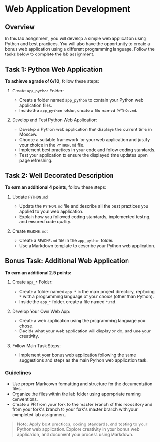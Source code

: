 # Web Application Development

## Overview

In this lab assignment, you will develop a simple web application using Python and best practices. You will also have the opportunity to create a bonus web application using a different programming language. Follow the tasks below to complete the lab assignment.

## Task 1: Python Web Application

**To achieve a grade of 6/10**, follow these steps:

1. Create `app_python` Folder:
   - Create a folder named `app_python` to contain your Python web application files.
   - Inside the `app_python` folder, create a file named `PYTHON.md`.

2. Develop and Test Python Web Application:
   - Develop a Python web application that displays the current time in Moscow.
   - Choose a suitable framework for your web application and justify your choice in the `PYTHON.md` file.
   - Implement best practices in your code and follow coding standards.
   - Test your application to ensure the displayed time updates upon page refreshing.

## Task 2: Well Decorated Description

**To earn an additional 4 points**, follow these steps:

1. Update `PYTHON.md`:
   - Update the `PYTHON.md` file and describe all the best practices you applied to your web application.
   - Explain how you followed coding standards, implemented testing, and ensured code quality.

2. Create `README.md`:
   - Create a `README.md` file in the `app_python` folder.
   - Use a Markdown template to describe your Python web application.

## Bonus Task: Additional Web Application

**To earn an additional 2.5 points:**

1. Create `app_*` Folder:
   - Create a folder named `app_*` in the main project directory, replacing `*` with a programming language of your choice (other than Python).
   - Inside the `app_*` folder, create a file named `*`.md.

2. Develop Your Own Web App:
   - Create a web application using the programming language you chose.
   - Decide what your web application will display or do, and use your creativity.

3. Follow Main Task Steps:
   - Implement your bonus web application following the same suggestions and steps as the main Python web application task.

### Guidelines

- Use proper Markdown formatting and structure for the documentation files.
- Organize the files within the lab folder using appropriate naming conventions.
- Create a PR from your fork to the master branch of this repository and from your fork's branch to your fork's master branch with your completed lab assignment.

> Note: Apply best practices, coding standards, and testing to your Python web application. Explore creativity in your bonus web application, and document your process using Markdown.
